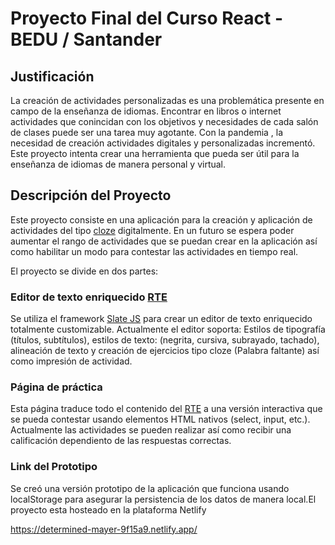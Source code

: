 # Proyecto Final del Curso React - BEDU / Santander

## Justificación
La creación de actividades personalizadas es una problemática presente en campo de la enseñanza de idiomas. Encontrar en libros o internet actividades que conincidan con los objetivos y necesidades de cada salón de clases puede ser una tarea muy agotante. Con la pandemia , la necesidad de creación actividades digitales y personalizadas incrementó. Este proyecto intenta crear una herramienta que pueda ser útil para la enseñanza de idiomas de manera personal y virtual.      

## Descripción del Proyecto

Este proyecto consiste en una aplicación para la creación y aplicación de actividades del tipo [cloze](https://en.wikipedia.org/wiki/Cloze_test) digitalmente. En un futuro se espera poder aumentar el rango de actividades que se puedan crear en la aplicación así como habilitar un modo para contestar las actividades en tiempo real. 

El proyecto se divide en dos partes: 

### Editor de texto enriquecido [RTE][rte link]

Se utiliza el framework [Slate JS](https://docs.slatejs.org/) para crear un editor de texto enriquecido totalmente customizable. Actualmente el editor soporta: Estilos de tipografía (títulos, subtítulos), estilos de texto: (negrita, cursiva, subrayado, tachado), alineación de texto y creación de ejercicios tipo cloze (Palabra faltante) así como impresión de actividad.

### Página de práctica

Esta página traduce todo el contenido del [RTE](https://en.wikipedia.org/wiki/Online_rich-text_editor) a una versión interactiva que se pueda contestar usando elementos HTML nativos (select, input, etc.). Actualmente las actividades se pueden realizar así como recibir una calificación dependiento de las respuestas correctas.

### Link del Prototipo

Se creó una versión prototipo de la aplicación que funciona usando localStorage para asegurar la persistencia de los datos de manera local.El proyecto esta hosteado en la plataforma Netlify

<https://determined-mayer-9f15a9.netlify.app/>

[rte link]: https://en.wikipedia.org/wiki/Online_rich-text_editor

